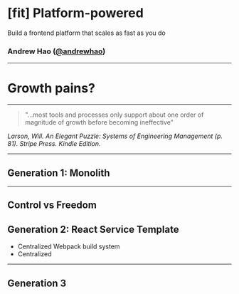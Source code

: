 # [fit] Platform-powered

Build a frontend platform that scales as fast as you do

### Andrew Hao ([@andrewhao](https://www.twitter.com/andrewhao))

---

# Growth pains?

---

> "...most tools and processes only support about one order of magnitude of growth before becoming ineffective"

*Larson, Will. An Elegant Puzzle: Systems of Engineering Management (p. 81). Stripe Press. Kindle Edition.*


---


## Generation 1: Monolith

---

## Control vs Freedom




## Generation 2: React Service Template

- Centralized Webpack build system
- Centralized 

---

## Generation 3
